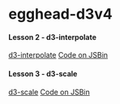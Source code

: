 # egghead-d3v4

#### Lesson 2 - d3-interpolate
[d3-interpolate][2.1]
[Code on JSBin][2.2]

[2.1]: https://github.com/d3/d3-interpolate
[2.2]: http://jsbin.com/farucah/edit?js,console

#### Lesson 3 - d3-scale

[d3-scale](https://github.com/d3/d3-scale)
[Code on JSBin](http://jsbin.com/fasixo/edit?js,console)